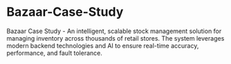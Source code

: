 # Bazaar-Case-Study
Bazaar Case Study - An intelligent, scalable stock management solution for managing inventory across thousands of retail stores. The system leverages modern backend technologies and AI to ensure real-time accuracy, performance, and fault tolerance.
